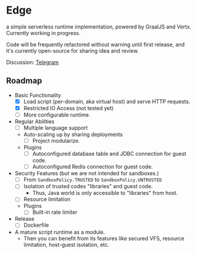 # Edge
a simple serverless runtime implementation, powered by GraalJS and Vertx. Currently working in progress.  

Code will be frequently refactored without warning until first release, and it's currently open-source for sharing idea and review. 

Discussion: [Telegram](https://t.me/kalculos_hub)

## Roadmap
- Basic Functionality
  - [x] Load script (per-domain, aka virtual host) and serve HTTP requests.
  - [x] Restricted IO Access (not tested yet)
  - [ ] More configurable runtime.
- Regular Abilities
  - [ ] Multiple language support 
  - Auto-scaling up by sharing deployments
    - [ ] Project modularize.
  - Plugins
    - [ ] Autoconfigured database table and JDBC connection for guest code.
    - [ ] Autoconfigured Redis connection for guest code.
- Security Features (but we are not intended for sandboxes.)
  - [ ] From `SandboxPolicy.TRUSTED` to `SandboxPolicy.UNTRUSTED`
  - [ ] Isolation of trusted codes "libraries" and guest code.
    - Thus, Java world is only accessible to "libraries" from host.
  - [ ] Resource limitation
  - Plugins
    - [ ] Built-in rate limiter
- Release
  - [ ] Dockerfile
- A mature script runtime as a module.
  - Then you can benefit from its features like secured VFS, resource limitation, host-guest isolation, etc.